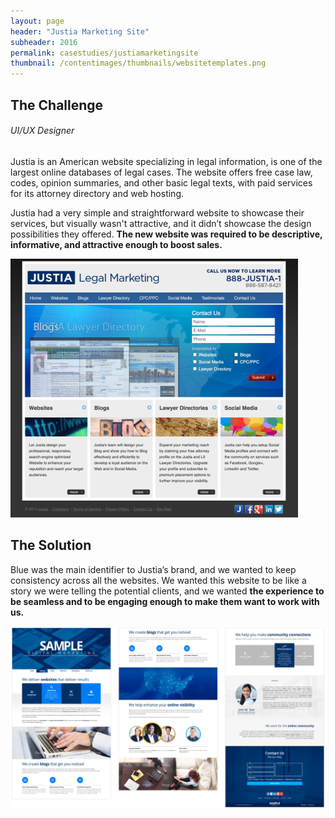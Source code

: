 ```yaml
---
layout: page
header: "Justia Marketing Site"
subheader: 2016
permalink: casestudies/justiamarketingsite
thumbnail: /contentimages/thumbnails/websitetemplates.png
---
```

## The Challenge
###### UI/UX Designer

Justia is an American website specializing in legal information, is one of the largest online databases of legal cases. The website offers free case law, codes, opinion summaries, and other basic legal texts, with paid services for its attorney directory and web hosting.

Justia had a very simple and straightforward website to showcase their services, but visually wasn't attractive, and it didn’t showcase the design possibilities they offered. **The new website was required to be descriptive, informative, and attractive enough to boost sales.**

<img class="img" src="/contentimages/casestudies/marketing1.png">

## The Solution

Blue was the main identifier to Justia’s brand, and we wanted to keep consistency across all the websites. We wanted this website to be like a story we were telling the potential clients, and we wanted **the experience to be seamless and to be engaging enough to make them want to work with us.**



<img class="img" src="/contentimages/casestudies/marketing2.png">